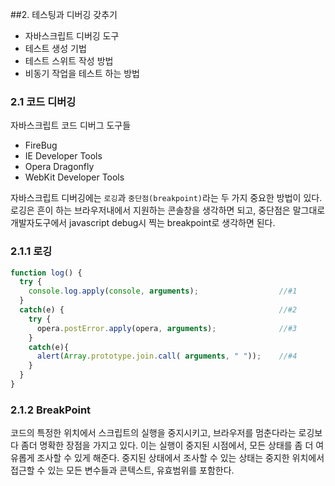##2. 테스팅과 디버깅 갖추기

- 자바스크립트 디버깅 도구
- 테스트 생성 기법
- 테스트 스위트 작성 방법
- 비동기 작업을 테스트 하는 방법

### 2.1 코드 디버깅
자바스크립트 코드 디버그 도구들
- FireBug
- IE Developer Tools
- Opera Dragonfly
- WebKit Developer Tools

자바스크립트 디버깅에는 `로깅`과 `중단점(breakpoint)`라는 두 가지 중요한 방법이 있다.
로깅은 흔이 하는 브라우저내에서 지원하는 콘솔창을 생각하면 되고, 중단점은 말그대로 개발자도구에서 javascript debug시 찍는 breakpoint로 생각하면 된다.

### 2.1.1 로깅

```javascript
function log() {
  try {
    console.log.apply(console, arguments);                  //#1
  }
  catch(e) {                                                //#2
    try {
      opera.postError.apply(opera, arguments);              //#3
    }
    catch(e){
      alert(Array.prototype.join.call( arguments, " "));    //#4
    }
  }
}
```

### 2.1.2 BreakPoint

코드의 특정한 위치에서 스크립트의 실행을 중지시키고, 브라우저를 멈춘다라는 로깅보다 좀더 명확한 장점을 가지고 있다.
이는 실행이 중지된 시점에서, 모든 상태를 좀 더 여유롭게 조사할 수 있게 해준다.
중지된 상태에서 조사할 수 있는 상태는 중지한 위치에서 접근할 수 있는 모든 변수들과 콘텍스트, 유효범위를 포함한다.



